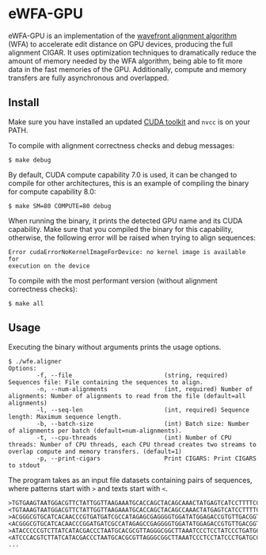 # eWFA-GPU

eWFA-GPU is an implementation of the [wavefront alignment algorithm](https://github.com/smarco/WFA)
(WFA) to accelerate edit distance on GPU devices, producing the full alignment
CIGAR. It uses optimization techniques to dramatically reduce the amount of
memory needed by the WFA algorithm, being able to fit more data in the fast
memories of the GPU. Additionally, compute and memory transfers are fully
asynchronous and overlapped.

## Install

Make sure you have installed an updated [CUDA toolkit](https://developer.nvidia.com/cuda-downloads)
and `nvcc` is on your PATH.

To compile with alignment correctness checks and debug messages:
```
$ make debug
```

By default, CUDA compute capability 7.0 is used, it can be changed to compile
for other architectures, this is an example of compiling the binary for compute
capability 8.0:

```
$ make SM=80 COMPUTE=80 debug
```

When running the binary, it prints the detected GPU name and its CUDA capability.
Make sure that you compiled the binary for this capability, otherwise, the
following error will be raised when trying to align sequences:

```
Error cudaErrorNoKernelImageForDevice: no kernel image is available for
execution on the device
```

To compile with the most performant version (without alignment correctness
checks):
```
$ make all
```

## Usage 

Executing the binary without arguments prints the usage options.

```
$ ./wfe.aligner
Options:
        -f, --file                          (string, required) Sequences file: File containing the sequences to align.
        -n, --num-alignments                (int, required) Number of alignments: Number of alignments to read from the file (default=all alignments)
        -l, --seq-len                       (int, required) Sequence length: Maximum sequence length.
        -b, --batch-size                    (int) Batch size: Number of alignments per batch (default=num-alignments).
        -t, --cpu-threads                   (int) Number of CPU threads: Number of CPU threads, each CPU thread creates two streams to overlap compute and memory transfers. (default=1)
        -p, --print-cigars                  Print CIGARS: Print CIGARS to stdout
```

The program takes as an input file datasets containing pairs of sequences, where
patterns start with `>` and texts start with `<`.

```
>TGTGAAGTAATGGACGTTCTATTGGTTAAGAAATGCACCAGCTACAGCAAACTATGAGTCATCCTTTTCCATGTTAAGCCTGGTTCCTAAACACTTCGTGAAGGACGAAACTTATGCACGCGTCTGCCCAACAGAAATCCTTCGTAACCG
<TGTAAAGTAATGGACGTTCTATTGGTTAAGAAATGCACCAGCTACAGCCAAACTATGAGTCATCCTTTTCCATGTTAAGCCTGGTTCCTAAACACTTCGTGAAGGACGAAACTTATGCACGCGTCTGCCCAACAGAAATCCTTCGTAACCG
>ACGGGCGTGCATCACAACCCGTGATGATCGCCATAGAGCGAGGGGTGGATATGGAGACCGTGTTGACGGTCTCACATATATTTGGTCTAGCACCTTCCGACATGACTTCGTCCTAATCTTACTCGTCAAAACAAAACAATGACAAGATAA
<ACGGGCGTGCATCACAACCCGGATGATCGCCATAGAGCCGAGGGGTGGATATGGAGACCGTGTTGACGGTCTCACATATATTTGGTCTAGCACCTTCCGACATGACTTCGATCCTAATCTTACTCGTCAAAACAAAACAATGACAAGATAA
>ATACCCCCGTCTTATCATACGACCCTAATGCACGCGTTAGGGCGGCTTAAATCCCTCCTATCCCTGATGCCATTTGATGATGAAACTCGTGGCTAAGAAACGCCCAACTGGTCGTCTTTGTCCACCCTGGAAACGCGGGCACCCTCTTAG
<ATCCCACGTCTTATCATACGACCCTAATGCACGCGTTAGGGCGGCTTAAATCCCTCCTATCCCTGATGCCATTTGATGTGAAACTCGTGGCTAAGAAACGCCCAACTGGTCGTCTTTGTCCACCCTGGAAACGCGGGCACCCTCTTAG
...
```
